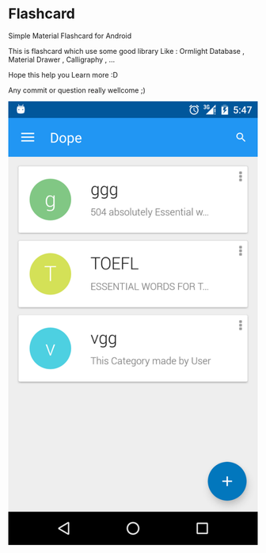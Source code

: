 # Flashcard
Simple Material Flashcard for Android

This is flashcard which use some good library Like : Ormlight Database , Material Drawer , Calligraphy , ...

Hope this help you Learn more :D

Any commit or question really wellcome ;)

![APP SCREENSHOT](https://raw.githubusercontent.com/AmirHadifar/Flashcard/master/ScreenShot/Screenshot_1.png)

